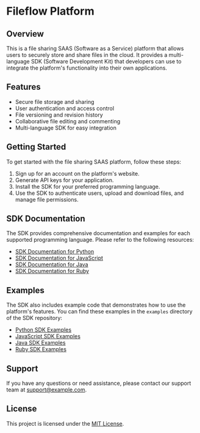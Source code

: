 # Fileflow Platform

## Overview

This is a file sharing SAAS (Software as a Service) platform that allows users to securely store and share files in the cloud. It provides a multi-language SDK (Software Development Kit) that developers can use to integrate the platform's functionality into their own applications.

## Features

- Secure file storage and sharing
- User authentication and access control
- File versioning and revision history
- Collaborative file editing and commenting
- Multi-language SDK for easy integration

## Getting Started

To get started with the file sharing SAAS platform, follow these steps:

1. Sign up for an account on the platform's website.
2. Generate API keys for your application.
3. Install the SDK for your preferred programming language.
4. Use the SDK to authenticate users, upload and download files, and manage file permissions.

## SDK Documentation

The SDK provides comprehensive documentation and examples for each supported programming language. Please refer to the following resources:

- [SDK Documentation for Python](https://example.com/sdk/python)
- [SDK Documentation for JavaScript](https://example.com/sdk/javascript)
- [SDK Documentation for Java](https://example.com/sdk/java)
- [SDK Documentation for Ruby](https://example.com/sdk/ruby)

## Examples

The SDK also includes example code that demonstrates how to use the platform's features. You can find these examples in the `examples` directory of the SDK repository:

- [Python SDK Examples](https://github.com/example/sdk-python/tree/main/examples)
- [JavaScript SDK Examples](https://github.com/example/sdk-javascript/tree/main/examples)
- [Java SDK Examples](https://github.com/example/sdk-java/tree/main/examples)
- [Ruby SDK Examples](https://github.com/example/sdk-ruby/tree/main/examples)

## Support

If you have any questions or need assistance, please contact our support team at support@example.com.

## License

This project is licensed under the [MIT License](https://opensource.org/licenses/MIT).

